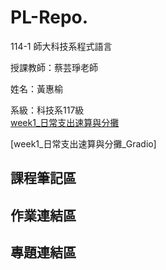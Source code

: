 # PL-Repo.

114-1 師大科技系程式語言  

授課教師：蔡芸琤老師  

姓名：黃惠榆 

系級：科技系117級  
[week1_日常支出速算與分攤](https://github.com/41371116h/PL-Repo./blob/main/hw1.ipynb)

[week1_日常支出速算與分攤_Gradio]


## 課程筆記區

## 作業連結區


## 專題連結區
